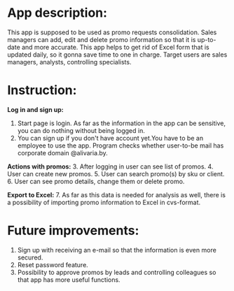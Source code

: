 # **App description:**

This app is supposed to be used as promo requests consolidation.
Sales managers can add, edit and delete promo information so that it is up-to-date and more accurate. 
This app helps to get rid of Excel form that is updated daily, so it gonna save time to one in charge.
Target users are sales managers, analysts, controlling specialists.

# **Instruction:**
 **Log in and sign up:**
1. Start page is login. As far as the information in the app can be sensitive, you can do nothing without being logged in.
2. You can sign up if you don't have account yet.You have to be an employee to use the app. Program checks whether user-to-be mail has corporate domain @alivaria.by.

**Actions with promos:**
3. After logging in user can see list of promos.
4. User can create new promos.
5. User can search promo(s) by sku or client.
6. User can see promo details, change them or delete promo.

**Export to Excel:**
7. As far as this data is needed for analysis as well, there is a possibility of importing promo information to Excel in cvs-format.

# **Future improvements:**
1. Sign up with receiving an e-mail so that the information is even more secured.
2. Reset password feature.
3. Possibility to approve promos by leads and controlling colleagues so that app has more useful functions.
